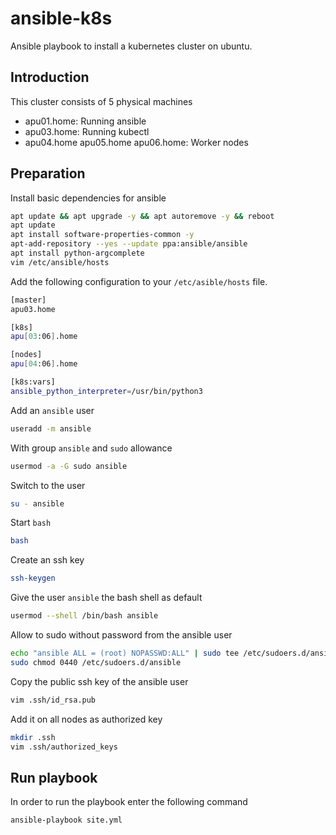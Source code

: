# ansible-k8s
Ansible playbook to install a kubernetes cluster on ubuntu.
## Introduction
This cluster consists of 5 physical machines

* apu01.home: Running ansible
* apu03.home: Running kubectl
* apu04.home apu05.home apu06.home: Worker nodes

## Preparation
Install basic dependencies for ansible
```bash
apt update && apt upgrade -y && apt autoremove -y && reboot
apt update
apt install software-properties-common -y
apt-add-repository --yes --update ppa:ansible/ansible
apt install python-argcomplete
vim /etc/ansible/hosts
```
Add the following configuration to your `/etc/asible/hosts` file.
```bash
[master]
apu03.home

[k8s]
apu[03:06].home

[nodes]
apu[04:06].home

[k8s:vars]
ansible_python_interpreter=/usr/bin/python3
```
Add an `ansible` user
```bash
useradd -m ansible
```
With group `ansible` and `sudo` allowance
```bash
usermod -a -G sudo ansible
```
Switch to the user
```bash
su - ansible
```
Start `bash`
```bash
bash
```
Create an ssh key
```bash
ssh-keygen
```
Give the user `ansible` the bash shell as default
```bash
usermod --shell /bin/bash ansible
```
Allow to sudo without password from the ansible user
```bash
echo "ansible ALL = (root) NOPASSWD:ALL" | sudo tee /etc/sudoers.d/ansible
sudo chmod 0440 /etc/sudoers.d/ansible
```
Copy the public ssh key of the ansible user
```bash
vim .ssh/id_rsa.pub
```
Add it on all nodes as authorized key
```bash
mkdir .ssh
vim .ssh/authorized_keys
```
## Run playbook
In order to run the playbook enter the following command
```bash
ansible-playbook site.yml
```
